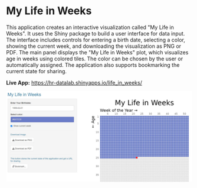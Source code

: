 # My Life in Weeks

This application creates an interactive visualization called "My Life in Weeks". It uses the Shiny package to build a user interface for data input. The interface includes controls for entering a birth date, selecting a color, showing the current week, and downloading the visualization as PNG or PDF. The main panel displays the "My Life in Weeks" plot, which visualizes age in weeks using colored tiles. The color can be chosen by the user or automatically assigned. The application also supports bookmarking the current state for sharing.

**Live App:** <https://hr-datalab.shinyapps.io/life_in_weeks/>

![app](life_in_weeks.jpg)

